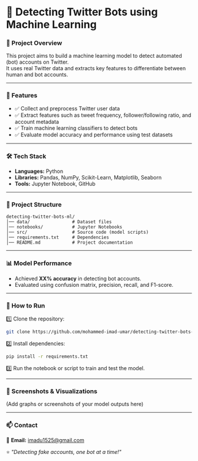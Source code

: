 # 🤖 Detecting Twitter Bots using Machine Learning

### 📌 Project Overview
This project aims to build a machine learning model to detect automated (bot) accounts on Twitter.  
It uses real Twitter data and extracts key features to differentiate between human and bot accounts.

---

### 🚀 Features
- ✅ Collect and preprocess Twitter user data  
- ✅ Extract features such as tweet frequency, follower/following ratio, and account metadata  
- ✅ Train machine learning classifiers to detect bots  
- ✅ Evaluate model accuracy and performance using test datasets  

---

### 🛠️ Tech Stack
- **Languages:** Python  
- **Libraries:** Pandas, NumPy, Scikit-Learn, Matplotlib, Seaborn  
- **Tools:** Jupyter Notebook, GitHub

---

### 📂 Project Structure
```
detecting-twitter-bots-ml/
│── data/                # Dataset files
│── notebooks/           # Jupyter Notebooks
│── src/                 # Source code (model scripts)
│── requirements.txt     # Dependencies
│── README.md            # Project documentation
```

---

### 📊 Model Performance
- Achieved **XX% accuracy** in detecting bot accounts.  
- Evaluated using confusion matrix, precision, recall, and F1-score.

---

### 🚀 How to Run
1️⃣ Clone the repository:
```bash
git clone https://github.com/mohammed-imad-umar/detecting-twitter-bots-ml.git
```

2️⃣ Install dependencies:
```bash
pip install -r requirements.txt
```

3️⃣ Run the notebook or script to train and test the model.

---

### 📸 Screenshots & Visualizations
(Add graphs or screenshots of your model outputs here)

---

### 📫 Contact
📧 **Email:** imadu1525@gmail.com

⭐ *"Detecting fake accounts, one bot at a time!"*

